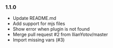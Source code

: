 ### 1.1.0
- Update README.md
- Add support for mjs files
- Show error when plugin is not found
- Merge pull request #2 from IlianYotov/master
- Import missing vars (#3)

